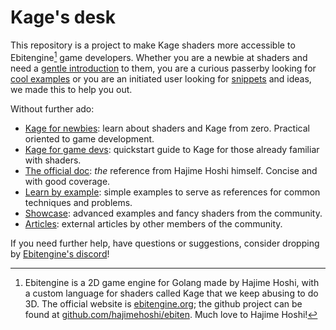 # Kage's desk

This repository is a project to make Kage shaders more accessible to Ebitengine[^1] game developers. Whether you are a newbie at shaders and need a [gentle introduction](https://github.com/tinne26/kage-desk/blob/main/docs/tutorials/intro/00_introduction.md) to them, you are a curious passerby looking for [cool examples](https://github.com/tinne26/kage-desk/blob/main/docs/cool_examples.md) or you are an initiated user looking for [snippets](https://github.com/tinne26/kage-desk/blob/main/docs/snippets/snippets.md) and ideas, we made this to help you out.

Without further ado:
- [Kage for newbies](https://github.com/tinne26/kage-desk/blob/main/docs/tutorials/intro/00_introduction.md): learn about shaders and Kage from zero. Practical oriented to game development.
- [Kage for game devs](https://github.com/tinne26/kage-desk/blob/main/docs/tutorials/kage_for_devs.md): quickstart guide to Kage for those already familiar with shaders.
- [The official doc](https://ebitengine.org/en/documents/shader.html): *the* reference from Hajime Hoshi himself. Concise and with good coverage.
- [Learn by example](https://github.com/tinne26/kage-desk/blob/main/docs/tutorials/learn_by_example.md): simple examples to serve as references for common techniques and problems.
- [Showcase](https://github.com/tinne26/kage-desk/blob/main/docs/showcase.md): advanced examples and fancy shaders from the community.
- [Articles](https://github.com/tinne26/kage-desk/blob/main/docs/articles.md): external articles by other members of the community.

If you need further help, have questions or suggestions, consider dropping by [Ebitengine's discord](https://discord.gg/3tVdM5H8cC)!

[^1]: Ebitengine is a 2D game engine for Golang made by Hajime Hoshi, with a custom language for shaders called Kage that we keep abusing to do 3D. The official website is [ebitengine.org](https://ebitengine.org); the github project can be found at [github.com/hajimehoshi/ebiten](https://github.com/hajimehoshi/ebiten). Much love to Hajime Hoshi!

